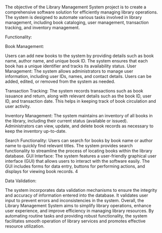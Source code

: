  The objective of the Library Management System project is to create a comprehensive software
 solution for efficiently managing library operations. The system is designed to automate various
 tasks involved in library management, including book cataloging, user management, transaction
 tracking, and inventory management.

 Functionality:

 Book Management:

 Users can add new books to the system by providing details such as book
 name, author name, and unique book ID. The system ensures that each book has a unique
 identifier and tracks its availability status.
 User Management:
 The system allows administrators to manage user information, including user
 IDs, names, and contact details. Users can be added, edited, or removed from the system as
 needed.

 Transaction Tracking:
 The system records transactions such as book issuance and return, along
 with relevant details such as the book ID, user ID, and transaction date. This helps in keeping
 track of book circulation and user activity.

 Inventory Management:
 The system maintains an inventory of all books in the library, including
 their current status (available or issued). Administrators can view, update, and delete book
 records as necessary to keep the inventory up-to-date.

 Search Functionality:
 Users can search for books by book name or author name to quickly find
 relevant titles. The system provides search functionality to streamline the process of locating
 books within the library database.
 GUI Interface:
 The system features a user-friendly graphical user interface (GUI) that allows
 users to interact with the software easily. The GUI includes forms for data entry, buttons for
 performing actions, and displays for viewing book records.
 4

Data Validation:

 The system incorporates data validation mechanisms to ensure the integrity and
 accuracy of information entered into the database. It validates user input to prevent errors and
 inconsistencies in the system.
 Overall, the Library Management System aims to simplify library operations, enhance user
 experience, and improve efficiency in managing library resources. By automating routine tasks
 and providing robust functionality, the system facilitates smooth operation of library services and
 promotes effective resource utilization.